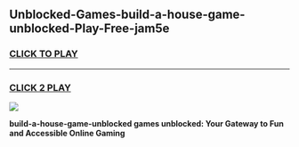 
## Unblocked-Games-build-a-house-game-unblocked-Play-Free-jam5e
<h3>
<a href="https://premium76.site?title=build-a-house-game-unblocked&ref=15A">CLICK TO PLAY</a></h3>
<hr>

<h3>
<a href="https://premium76.site?title=build-a-house-game-unblocked&ref=15A">CLICK 2 PLAY</a>
  
</h3>

<a href="https://premium76.site?title=build-a-house-game-unblocked&ref=15A"><img src="https://clearcache.store/games.png"></a>


**build-a-house-game-unblocked games unblocked: Your Gateway to Fun and Accessible Online Gaming**
